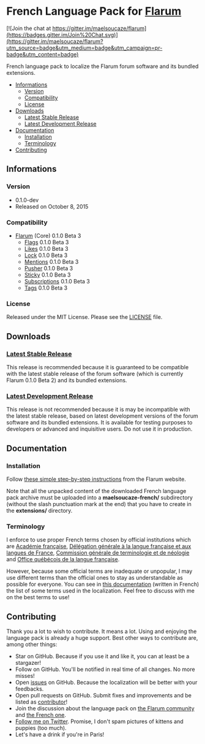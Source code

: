 # French Language Pack for [Flarum](http://flarum.org/)

[![Join the chat at https://gitter.im/maelsoucaze/flarum](https://badges.gitter.im/Join%20Chat.svg)](https://gitter.im/maelsoucaze/flarum?utm_source=badge&utm_medium=badge&utm_campaign=pr-badge&utm_content=badge)

French language pack to localize the Flarum forum software and its bundled extensions.

- [Informations](https://github.com/maelsoucaze/flarum#informations)
	- [Version](https://github.com/maelsoucaze/flarum#version)
	- [Compatibility](https://github.com/maelsoucaze/flarum#compatibility)
	- [License](https://github.com/maelsoucaze/flarum#license)
- [Downloads](https://github.com/maelsoucaze/flarum#downloads)
	- [Latest Stable Release](https://github.com/maelsoucaze/flarum#latest-stable-release)
	- [Latest Development Release](https://github.com/maelsoucaze/flarum#latest-development-release)
- [Documentation](https://github.com/maelsoucaze/flarum#documentation)
  - [Installation](https://github.com/maelsoucaze/flarum#installation)
  - [Terminology](https://github.com/maelsoucaze/flarum#terminology)
- [Contributing](https://github.com/maelsoucaze/flarum#contributing)

## Informations

### Version

- 0.1.0-dev
- Released on October 8, 2015

### Compatibility

- [Flarum](https://github.com/flarum/core) (Core) 0.1.0 Beta 3
	- [Flags](https://github.com/flarum/flags) 0.1.0 Beta 3
	- [Likes](https://github.com/flarum/likes) 0.1.0 Beta 3
	- [Lock](https://github.com/flarum/lock) 0.1.0 Beta 3
	- [Mentions](https://github.com/flarum/mentions) 0.1.0 Beta 3
	- [Pusher](https://github.com/flarum/pusher) 0.1.0 Beta 3
	- [Sticky](https://github.com/flarum/sticky) 0.1.0 Beta 3
	- [Subscriptions](https://github.com/flarum/subscriptions) 0.1.0 Beta 3
	- [Tags](https://github.com/flarum/tags) 0.1.0 Beta 3

### License

Released under the MIT License. Please see the [LICENSE](https://github.com/maelsoucaze/flarum/blob/master/LICENSE) file.

## Downloads

### [Latest Stable Release](https://github.com/maelsoucaze/flarum/releases/tag/0.1.0-dev-build.17)

This release is recommended because it is guaranteed to be compatible with the latest stable release of the forum software (which is currently Flarum 0.1.0 Beta 2) and its bundled extensions.

### [Latest Development Release](https://github.com/maelsoucaze/flarum/archive/master.zip)

This release is not recommended because it is may be incompatible with the latest stable release, based on latest development versions of the forum software and its bundled extensions. It is available for testing purposes to developers or advanced and inquisitive users. Do not use it in production.

## Documentation

### Installation

Follow [these simple step-by-step instructions](http://flarum.org/docs/languages/) from the Flarum website.

Note that all the unpacked content of the downloaded French language pack archive must be uploaded into a **maelsoucaze-french/** subdirectory (without the slash punctuation mark at the end) that you have to create in the **extensions/** directory.

### Terminology

I enforce to use proper French terms chosen by official institutions which are [Académie française](https://fr.wikipedia.org/wiki/Acad%C3%A9mie_fran%C3%A7aise), [Délégation générale à la langue française et aux langues de France](https://fr.wikipedia.org/wiki/D%C3%A9l%C3%A9gation_g%C3%A9n%C3%A9rale_%C3%A0_la_langue_fran%C3%A7aise_et_aux_langues_de_France), [Commission générale de terminologie et de néologie](https://fr.wikipedia.org/wiki/Commission_g%C3%A9n%C3%A9rale_de_terminologie_et_de_n%C3%A9ologie) and [Office québécois de la langue française](https://fr.wikipedia.org/wiki/Office_qu%C3%A9b%C3%A9cois_de_la_langue_fran%C3%A7aise).

However, because some official terms are inadequate or unpopular, I may use different terms than the official ones to stay as understandable as possible for everyone. You can see in [this documentation](https://gist.github.com/maelsoucaze/eef79ce417eff38d1d57) (written in French) the list of some terms used in the localization. Feel free to discuss with me on the best terms to use!

## Contributing

Thank you a lot to wish to contribute. It means a lot. Using and enjoying the language pack is already a huge support. Best other ways to contribute are, among other things:

- Star on GitHub. Because if you use it and like it, you can at least be a stargazer!
- Follow on GitHub. You'll be notified in real time of all changes. No more misses!
- Open [issues](https://github.com/maelsoucaze/flarum/issues) on GitHub. Because the localization will be better with your feedbacks.
- Open pull requests on GitHub. Submit fixes and improvements and be listed as [contributor](https://github.com/maelsoucaze/flarum/graphs/contributors)!
- Join the discussion about the language pack on [the Flarum community](http://discuss.flarum.org/d/615-french-language-pack-to-localize-flarum-and-its-extensions) and [the French one](https://flarum.today/fr/d/6-traduction-fran-aise-pour-traduire-flarum-et-ses-extensions).
- [Follow me on Twitter](https://twitter.com/maelsoucaze). Promise, I don't spam pictures of kittens and puppies (too much).
- Let's have a drink if you're in Paris!
